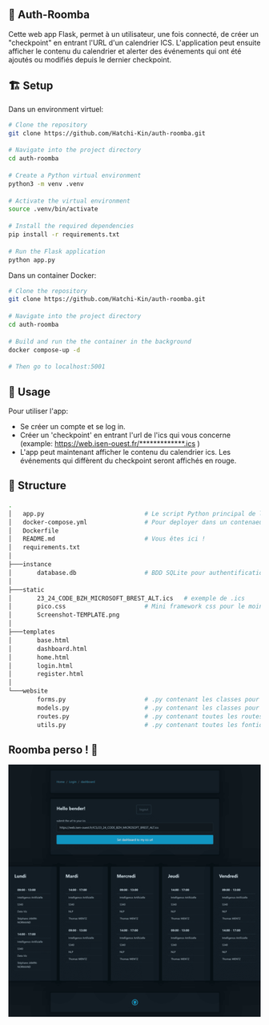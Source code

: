 ## :robot: Auth-Roomba  

Cette web app Flask, permet à un utilisateur, une fois connecté, de créer un "checkpoint" en entrant l'URL d'un calendrier ICS. L'application peut ensuite afficher le contenu du calendrier et alerter des événements qui ont été ajoutés ou modifiés depuis le dernier checkpoint.

## :building_construction: Setup   

Dans un environment virtuel:

```bash
# Clone the repository
git clone https://github.com/Hatchi-Kin/auth-roomba.git

# Navigate into the project directory
cd auth-roomba

# Create a Python virtual environment
python3 -m venv .venv

# Activate the virtual environment
source .venv/bin/activate

# Install the required dependencies
pip install -r requirements.txt

# Run the Flask application
python app.py

```

Dans un container Docker:

```bash
# Clone the repository
git clone https://github.com/Hatchi-Kin/auth-roomba.git

# Navigate into the project directory
cd auth-roomba

# Build and run the the container in the background
docker compose-up -d

# Then go to localhost:5001

```


## :calendar: Usage  

Pour utiliser l'app:

 - Se créer un compte et se log in.
 - Créer un 'checkpoint' en entrant l'url de l'ics qui vous concerne <br>
 (example: https://web.isen-ouest.fr/*************.ics )
 - L'app peut maintenant afficher le contenu du calendrier ics. Les événements qui diffèrent du checkpoint seront affichés en rouge.


## :deciduous_tree: Structure  

```bash
.
│   app.py                            # Le script Python principal de l'application.
│   docker-compose.yml                # Pour deployer dans un contenaeur -> docker-compose up -d
│   Dockerfile
│   README.md                         # Vous êtes ici !
│   requirements.txt
│
├───instance
│       database.db                   # BDD SQLite pour authentification et checkpoint
│
├───static
│       23_24_CODE_BZH_MICROSOFT_BREST_ALT.ics   # exemple de .ics
│       pico.css                      # Mini framework css pour le moins de front possible !
│       Screenshot-TEMPLATE.png
│
├───templates
│       base.html
│       dashboard.html
│       home.html
│       login.html
│       register.html
│
└───website
        forms.py                      # .py contenant les classes pour les formulaires
        models.py                     # .py contenant les classes pour l'authentification
        routes.py                     # .py contenant toutes les routes de l'app
        utils.py                      # .py contenant toutes les fontions utiles à l'app
```

## Roomba perso ! :space_invader:

![Image](https://raw.githubusercontent.com/Hatchi-Kin/auth-roomba/main/static/Screenshot-TEMPLATE.png)
